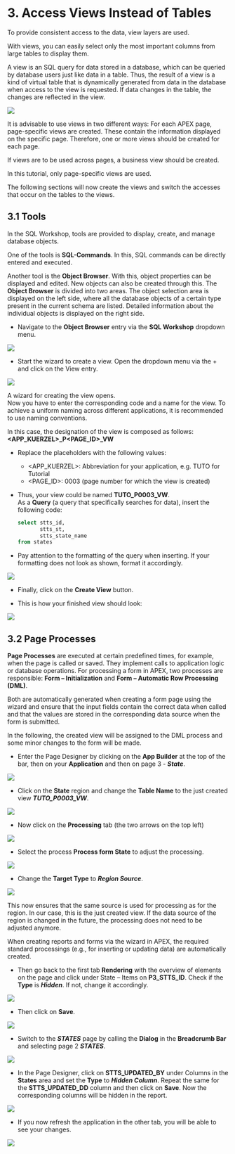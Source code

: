 # <a name="views"></a>3. Access Views Instead of Tables

To provide consistent access to the data, view layers are used.

With views, you can easily select only the most important columns from large tables to display them.

A view is an SQL query for data stored in a database, which can be queried by database users just like data in a table. Thus, the result of a view is a kind of virtual table that is dynamically generated from data in the database when access to the view is requested. If data changes in the table, the changes are reflected in the view.

![](../../assets/Chapter-03/Struktur_APEX_Page_View.jpg)  

It is advisable to use views in two different ways: For each APEX page, page-specific views are created. These contain the information displayed on the specific page. Therefore, one or more views should be created for each page.

If views are to be used across pages, a business view should be created.

In this tutorial, only page-specific views are used.

The following sections will now create the views and switch the accesses that occur on the tables to the views.

## <a name="tools"></a>3.1 Tools
In the SQL Workshop, tools are provided to display, create, and manage database objects.

One of the tools is **SQL-Commands**. In this, SQL commands can be directly entered and executed.

Another tool is the **Object Browser**. With this, object properties can be displayed and edited. New objects can also be created through this.
The **Object Browser** is divided into two areas. The object selection area is displayed on the left side, where all the database objects of a certain type present in the current schema are listed. Detailed information about the individual objects is displayed on the right side.

- Navigate to the **Object Browser** entry via the **SQL Workshop** dropdown menu.

![](../../assets/Chapter-03/Object_Browser_1.jpg)  

- Start the wizard to create a view. Open the dropdown menu via the + and click on the View entry.

![](../../assets/Chapter-03/Object_Browser_Add_View.jpg)  

A wizard for creating the view opens.  
Now you have to enter the corresponding code and a name for the view. To achieve a uniform naming across different applications, it is recommended to use naming conventions.

In this case, the designation of the view is composed as follows:  
**<APP_KUERZEL>_P<PAGE_ID>_VW**  

- Replace the placeholders with the following values:
  - <APP_KUERZEL>: Abbreviation for your application, e.g. TUTO for Tutorial
  - <PAGE_ID>: 0003 (page number for which the view is created)

- Thus, your view could be named **TUTO_P0003_VW**.  
  As a **Query** (a query that specifically searches for data), insert the following code:
  ```sql
  select stts_id,
         stts_st,
         stts_state_name
  from states
  ```

- Pay attention to the formatting of the query when inserting. If your formatting does not look as shown, format it accordingly.

![](../../assets/Chapter-03/Object_Browser_Create_View_1.jpg)

- Finally, click on the **Create View** button.

- This is how your finished view should look:

![](../../assets/Chapter-03/Object_Browser_Create_View_3.jpg)  

## <a name="pageprocesses"></a>3.2 Page Processes
**Page Processes** are executed at certain predefined times, for example, when the page is called or saved. They implement calls to application logic or database operations. For processing a form in APEX, two processes are responsible: **Form – Initialization** and **Form – Automatic Row Processing (DML)**.

Both are automatically generated when creating a form page using the wizard and ensure that the input fields contain the correct data when called and that the values are stored in the corresponding data source when the form is submitted.

In the following, the created view will be assigned to the DML process and some minor changes to the form will be made.

- Enter the Page Designer by clicking on the **App Builder** at the top of the bar, then on your **Application** and then on page 3 - ***State***.

![](../../assets/Chapter-03/Page_Process_1.jpg)  

- Click on the **State** region and change the **Table Name** to the just created view ***TUTO_P0003_VW***.

![](../../assets/Chapter-03/Page_Process_2.jpg)  

- Now click on the **Processing** tab (the two arrows on the top left)

![](../../assets/Chapter-03/Page_Process_3.jpg)  

- Select the process **Process form State** to adjust the processing.

![](../../assets/Chapter-03/Page_Process_4.jpg)  

- Change the **Target Type** to ***Region Source***.

![](../../assets/Chapter-03/Page_Process_5.jpg)  

This now ensures that the same source is used for processing as for the region. In our case, this is the just created view. If the data source of the region is changed in the future, the processing does not need to be adjusted anymore.

When creating reports and forms via the wizard in APEX, the required standard processings (e.g., for inserting or updating data) are automatically created.

- Then go back to the first tab **Rendering** with the overview of elements on the page and click under State – Items on **P3_STTS_ID**. Check if the **Type** is ***Hidden***. If not, change it accordingly.

![](../../assets/Chapter-03/Page_Process_7.jpg)  

- Then click on **Save**.

![](../../assets/Chapter-03/Page_Process_8.jpg)  

- Switch to the ***STATES*** page by calling the **Dialog** in the **Breadcrumb Bar** and selecting page 2 ***STATES***.

![](../../assets/Chapter-03/Page_Process_9.jpg)  

- In the Page Designer, click on **STTS_UPDATED_BY** under Columns in the **States** area and set the **Type** to ***Hidden Column***. Repeat the same for the **STTS_UPDATED_DD** column and then click on **Save**. Now the corresponding columns will be hidden in the report.

![](../../assets/Chapter-03/Page_Process_10.jpg)  

- If you now refresh the application in the other tab, you will be able to see your changes.

![](../../assets/Chapter-03/Page_Process_11.jpg)